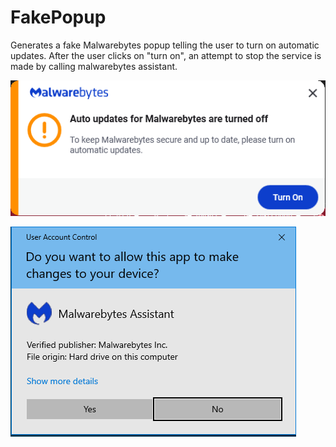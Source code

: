 # FakePopup

Generates a fake Malwarebytes popup telling the user to turn on automatic updates. After the user clicks on "turn on", an attempt to stop the service is made by calling malwarebytes assistant.

![](./popup.png)

![](./assistant.png)
